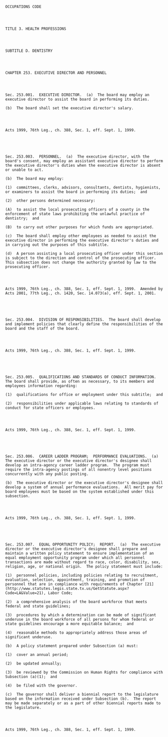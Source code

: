 ﻿
    
    
    	
    					
    
    
    OCCUPATIONS CODE
    
      
    
    
    TITLE 3. HEALTH PROFESSIONS
    
      
    
    
    SUBTITLE D. DENTISTRY
    
      
    
    
    CHAPTER 253. EXECUTIVE DIRECTOR AND PERSONNEL
    
      
    
    
    Sec. 253.001.  EXECUTIVE DIRECTOR.  (a)  The board may employ an executive director to assist the board in performing its duties.
    
    (b)  The board shall set the executive director's salary.
    
    
    
    
    Acts 1999, 76th Leg., ch. 388, Sec. 1, eff. Sept. 1, 1999.
    
    
    
    
    
    Sec. 253.003.  PERSONNEL.  (a)  The executive director, with the board's consent, may employ an assistant executive director to perform the executive director's duties when the executive director is absent or unable to act.
    
    (b)  The board may employ:
    
    (1)  committees, clerks, advisors, consultants, dentists, hygienists, or examiners to assist the board in performing its duties;  and
    
    (2)  other persons determined necessary:
    
    (A)  to assist the local prosecuting officers of a county in the enforcement of state laws prohibiting the unlawful practice of dentistry;  and
    
    (B)  to carry out other purposes for which funds are appropriated.
    
    (c)  The board shall employ other employees as needed to assist the executive director in performing the executive director's duties and in carrying out the purposes of this subtitle.
    
    (d)  A person assisting a local prosecuting officer under this section is subject to the direction and control of the prosecuting officer.  This subsection does not change the authority granted by law to the prosecuting officer.
    
    
    
    
    Acts 1999, 76th Leg., ch. 388, Sec. 1, eff. Sept. 1, 1999.  Amended by Acts 2001, 77th Leg., ch. 1420, Sec. 14.073(a), eff. Sept. 1, 2001.
    
    
    
    
    
    Sec. 253.004.  DIVISION OF RESPONSIBILITIES.  The board shall develop and implement policies that clearly define the responsibilities of the board and the staff of the board.
    
    
    
    
    Acts 1999, 76th Leg., ch. 388, Sec. 1, eff. Sept. 1, 1999.
    
    
    
    
    
    Sec. 253.005.  QUALIFICATIONS AND STANDARDS OF CONDUCT INFORMATION.  The board shall provide, as often as necessary, to its members and employees information regarding:
    
    (1)  qualifications for office or employment under this subtitle;  and
    
    (2)  responsibilities under applicable laws relating to standards of conduct for state officers or employees.
    
    
    
    
    Acts 1999, 76th Leg., ch. 388, Sec. 1, eff. Sept. 1, 1999.
    
    
    
    
    
    Sec. 253.006.  CAREER LADDER PROGRAM;  PERFORMANCE EVALUATIONS.  (a)  The executive director or the executive director's designee shall develop an intra-agency career ladder program.  The program must require the intra-agency postings of all nonentry level positions concurrently with any public posting.
    
    (b)  The executive director or the executive director's designee shall develop a system of annual performance evaluations.  All merit pay for board employees must be based on the system established under this subsection.
    
    
    
    
    Acts 1999, 76th Leg., ch. 388, Sec. 1, eff. Sept. 1, 1999.
    
    
    
    
    
    Sec. 253.007.  EQUAL OPPORTUNITY POLICY;  REPORT.  (a)  The executive director or the executive director's designee shall prepare and maintain a written policy statement to ensure implementation of an equal employment opportunity program under which all personnel transactions are made without regard to race, color, disability, sex, religion, age, or national origin.  The policy statement must include:
    
    (1)  personnel policies, including policies relating to recruitment, evaluation, selection, appointment, training, and promotion of personnel that are in compliance with requirements of Chapter [21](http://www.statutes.legis.state.tx.us/GetStatute.aspx?Code=LA&Value=21), Labor Code;
    
    (2)  a comprehensive analysis of the board workforce that meets federal and state guidelines;
    
    (3)  procedures by which a determination can be made of significant underuse in the board workforce of all persons for whom federal or state guidelines encourage a more equitable balance;  and
    
    (4)  reasonable methods to appropriately address those areas of significant underuse.
    
    (b)  A policy statement prepared under Subsection (a) must:
    
    (1)  cover an annual period;
    
    (2)  be updated annually;
    
    (3)  be reviewed by the Commission on Human Rights for compliance with Subsection (a)(1);  and
    
    (4)  be filed with the governor.
    
    (c)  The governor shall deliver a biennial report to the legislature based on the information received under Subsection (b).  The report may be made separately or as a part of other biennial reports made to the legislature.
    
    
    
    
    Acts 1999, 76th Leg., ch. 388, Sec. 1, eff. Sept. 1, 1999.
    
    
    
    
    				
